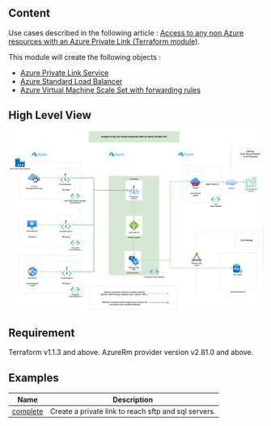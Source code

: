 Content
-----
Use cases described in the following article : [Access to any non Azure resources with an Azure Private Link (Terraform module)](https://medium.com/microsoftazure/access-to-any-non-azure-resources-with-an-azure-private-link-terraform-module-b6129992dad9).

This module will create the following objects : 

- [Azure Private Link Service](https://docs.microsoft.com/en-us/azure/private-link/private-link-service-overview?WT.mc_id=AZ-MVP-5003548)
- [Azure Standard Load Balancer](https://docs.microsoft.com/en-us/azure/private-link/create-private-link-service-portal?WT.mc_id=AZ-MVP-5003548#create-an-internal-load-balancer)
- [Azure Virtual Machine Scale Set with forwarding rules](https://docs.microsoft.com/en-us/azure/data-factory/tutorial-managed-virtual-network-on-premise-sql-server?WT.mc_id=AZ-MVP-5003548#creating-forwarding-rule-to-endpoint)


High Level View
-----
![alt text](https://github.com/JamesDLD/terraform-azurerm-Az-PrivateLinkForNonAzureResources/blob/main/image/hlv.png?raw=true)


Requirement
-----
Terraform v1.1.3 and above. 
AzureRm provider version v2.81.0 and above.


Examples
-----
| Name | Description |
|------|-------------|
| [complete](https://github.com/JamesDLD/terraform-azurerm-Az-PrivateLinkForNonAzureResources/tree/main/examples/complete) | Create a private link to reach sftp and sql servers. |

